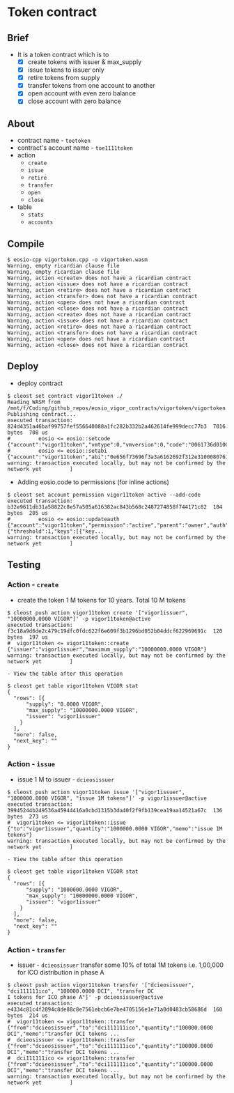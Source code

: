 # Token contract
## Brief
* It is a token contract which is to 
	- [x] create tokens with issuer & max_supply
	- [x] issue tokens to issuer only
	- [x] retire tokens from supply
	- [x] transfer tokens from one account to another
	- [x] open account with even zero balance
	- [x] close account with zero balance

## About
* contract name - `toetoken`
* contract's account name - `toe1111token`
* action
	- `create`
	- `issue`
	- `retire`
	- `transfer`
	- `open`
	- `close`
* table
	- `stats`
	- `accounts`

## Compile
```console
$ eosio-cpp vigortoken.cpp -o vigortoken.wasm
Warning, empty ricardian clause file
Warning, empty ricardian clause file
Warning, action <create> does not have a ricardian contract
Warning, action <issue> does not have a ricardian contract
Warning, action <retire> does not have a ricardian contract
Warning, action <transfer> does not have a ricardian contract
Warning, action <open> does not have a ricardian contract
Warning, action <close> does not have a ricardian contract
Warning, action <create> does not have a ricardian contract
Warning, action <issue> does not have a ricardian contract
Warning, action <retire> does not have a ricardian contract
Warning, action <transfer> does not have a ricardian contract
Warning, action <open> does not have a ricardian contract
Warning, action <close> does not have a ricardian contract
```

## Deploy
* deploy contract
```console
$ cleost set contract vigor11token ./
Reading WASM from /mnt/f/Coding/github_repos/eosio_vigor_contracts/vigortoken/vigortoken.wasm...
Publishing contract...
executed transaction: 824d4351a46baf99757fef556640088a1fc282b332b2a462614fe999decc77b3  7016 bytes  708 us
#         eosio <= eosio::setcode               {"account":"vigor11token","vmtype":0,"vmversion":0,"code":"0061736d0100000001a0011b60000060017e00600...
#         eosio <= eosio::setabi                {"account":"vigor11token","abi":"0e656f73696f3a3a6162692f312e310008076163636f756e7400010762616c616e6...
warning: transaction executed locally, but may not be confirmed by the network yet         ]
```
* Adding eosio.code to permissions (for inline actions)
```console
$ cleost set account permission vigor11token active --add-code
executed transaction: b32e9611db31a58822c8e57a505a616382ac843b568c2487274858f744171c82  184 bytes  205 us
#         eosio <= eosio::updateauth            {"account":"vigor11token","permission":"active","parent":"owner","auth":{"threshold":1,"keys":[{"key...
warning: transaction executed locally, but may not be confirmed by the network yet         ]
```

## Testing
### Action - `create`
* create the token 1 M tokens for 10 years. Total 10 M tokens
```console
$ cleost push action vigor11token create '["vigor1issuer", "10000000.0000 VIGOR"]' -p vigor11token@active
executed transaction: f3c18a9d6de2c479c19dfc0fdc622f6e609f3b1296bd052b04ddcf622969691c  120 bytes  197 us
#  vigor11token <= vigor11token::create         {"issuer":"vigor1issuer","maximum_supply":"10000000.0000 VIGOR"}
warning: transaction executed locally, but may not be confirmed by the network yet         ]
```
	- View the table after this operation
```console
$ cleost get table vigor11token VIGOR stat
{
  "rows": [{
      "supply": "0.0000 VIGOR",
      "max_supply": "10000000.0000 VIGOR",
      "issuer": "vigor1issuer"
    }
  ],
  "more": false,
  "next_key": ""
}
```

### Action - `issue`
* issue 1 M to issuer - `dcieosissuer`
```console
$ cleost push action vigor11token issue '["vigor1issuer", "1000000.0000 VIGOR", "issue 1M tokens"]' -p vigor1issuer@active
executed transaction: 39945244b249536a45944416a0cbd1315b3da40f2f9fb139cea19aa14521a67c  136 bytes  273 us
#  vigor11token <= vigor11token::issue          {"to":"vigor1issuer","quantity":"1000000.0000 VIGOR","memo":"issue 1M tokens"}
warning: transaction executed locally, but may not be confirmed by the network yet         ]
```
	- View the table after this operation
```console
$ cleost get table vigor11token VIGOR stat
{
  "rows": [{
      "supply": "1000000.0000 VIGOR",
      "max_supply": "10000000.0000 VIGOR",
      "issuer": "vigor1issuer"
    }
  ],
  "more": false,
  "next_key": ""
}
```


### Action - `transfer`
* issuer - `dcieosissuer` transfer some 10% of total 1M tokens i.e. 1,00,000 for ICO distribution in phase A
```console
$ cleost push action vigor11token transfer '["dcieosissuer", "dci111111ico", "100000.0000 DCI", "transfer DC
I tokens for ICO phase A"]' -p dcieosissuer@active
executed transaction: e4334c81c4f2894c8de88c8e7561ebcb6e7be4705156e1e71a0d0483cb58686d  160 bytes  214 us
#  vigor11token <= vigor11token::transfer       {"from":"dcieosissuer","to":"dci111111ico","quantity":"100000.0000 DCI","memo":"transfer DCI tokens ...
#  dcieosissuer <= vigor11token::transfer       {"from":"dcieosissuer","to":"dci111111ico","quantity":"100000.0000 DCI","memo":"transfer DCI tokens ...
#  dci111111ico <= vigor11token::transfer       {"from":"dcieosissuer","to":"dci111111ico","quantity":"100000.0000 DCI","memo":"transfer DCI tokens ...
warning: transaction executed locally, but may not be confirmed by the network yet         ]
```
